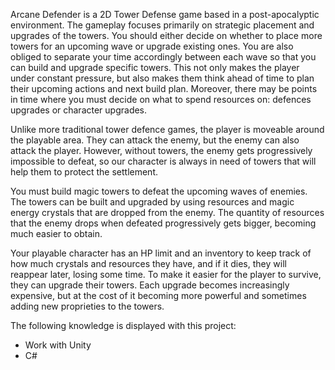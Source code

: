 Arcane Defender is a 2D Tower Defense game based in a post-apocalyptic environment. The gameplay focuses primarily on strategic placement and upgrades of the towers. You should either decide on whether to place more towers for an upcoming wave or upgrade existing ones. You are also obliged to separate your time accordingly between each wave so that you can build and upgrade specific towers. This not only makes the player under constant pressure, but also makes them think ahead of time to plan their upcoming actions and next build plan. Moreover, there may be points in time where you must decide on what to spend resources on: defences upgrades or character upgrades. 

Unlike more traditional tower defence games, the player is moveable around the playable area. They can attack the enemy, but the enemy can also attack the player. However, without towers, the enemy gets progressively impossible to defeat, so our character is always in need of towers that will help them to protect the settlement. 

You must build magic towers to defeat the upcoming waves of enemies. The towers can be built and upgraded by using resources and magic energy crystals that are dropped from the enemy. The quantity of resources that the enemy drops when defeated progressively gets bigger, becoming much easier to obtain. 

Your playable character has an HP limit and an inventory to keep track of how much crystals and resources they have, and if it dies, they will reappear later, losing some time.  To make it easier for the player to survive, they can upgrade their towers. Each upgrade becomes increasingly expensive, but at the cost of it becoming more powerful and sometimes adding new proprieties to the towers. 

The following knowledge is displayed with this project:
- Work with Unity
- C#
